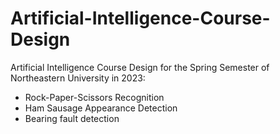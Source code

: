 # Artificial-Intelligence-Course-Design
Artificial Intelligence Course Design for the Spring Semester of Northeastern University in 2023: 
 - Rock-Paper-Scissors Recognition
 - Ham Sausage Appearance Detection
 - Bearing fault detection
